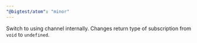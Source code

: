 ```yaml
---
"@bigtest/atom": "minor"
---
```

Switch to using channel internally. Changes return type of subscription from `void` to `undefined`.
